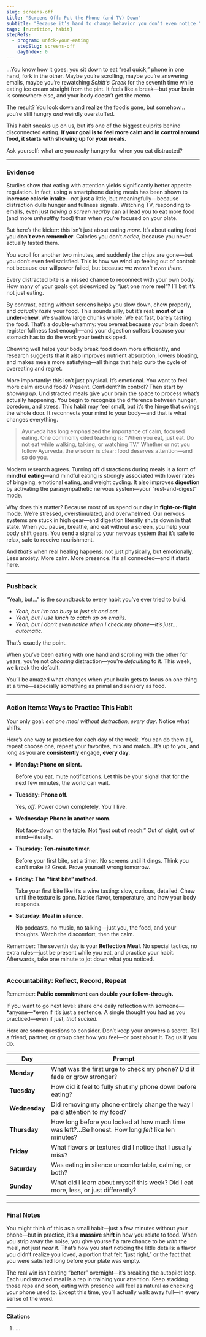 ```yaml
---
slug: screens-off
title: "Screens Off: Put the Phone (and TV) Down"
subtitle: "Because it’s hard to change behavior you don’t even notice."
tags: [nutrition, habit]
stepRefs:
  - program: unfck-your-eating
    stepSlug: screens-off
    dayIndex: 0
---
```


…You know how it goes: you sit down to eat “real quick,” phone in one hand, fork in the other. Maybe you’re scrolling, maybe you’re answering emails, maybe you’re rewatching *Schitt’s Creek* for the seventh time while eating ice cream straight from the pint. It feels like a break—but your brain is somewhere else, and your body doesn’t get the memo.

The result? You look down and realize the food’s gone, but somehow…you’re still hungry *and* weirdly overstuffed.

This habit sneaks up on us, but it’s one of the biggest culprits behind disconnected eating. **If your goal is to feel more calm and in control around food, it starts with showing up for your meals.**

Ask yourself: what are you *really* hungry for when you eat distracted?

---

### Evidence

Studies show that eating with attention yields significantly better appetite regulation. In fact, using a smartphone during meals has been shown to **increase caloric intake**—not just a little, but meaningfully—because distraction dulls hunger and fullness signals. Watching TV, responding to emails, even just *having a screen nearby* can all lead you to eat more food (and more *unhealthy* food) than when you’re focused on your plate.

But here’s the kicker: this isn’t just about eating *more*. It’s about eating food you **don’t even remember**. Calories you don’t *notice*, because you never actually tasted them.

You scroll for another two minutes, and suddenly the chips are gone—but you don’t even feel satisfied. This is how we wind up feeling out of control: not because our willpower failed, but because we *weren’t even there*.

Every distracted bite is a missed chance to reconnect with your own body. How many of your goals got sideswiped by “just one more reel”? I’ll bet it’s not just eating.

By contrast, eating without screens helps you slow down, chew properly, and *actually taste* your food. This sounds silly, but it’s real: **most of us under-chew**. We swallow large chunks whole. We eat fast, barely tasting the food. That’s a double-whammy: you overeat because your brain doesn’t register fullness fast enough—and your digestion suffers because your stomach has to do the work your teeth skipped.

Chewing well helps your body break food down more efficiently, and research suggests that it also improves nutrient absorption, lowers bloating, and makes meals more satisfying—all things that help curb the cycle of overeating and regret.

More importantly: this isn’t just physical. It’s emotional. You want to feel more calm around food? Present. Confident? In control? Then start by *showing up*. Undistracted meals give your brain the space to process what’s actually happening. You begin to recognize the difference between hunger, boredom, and stress. This habit may feel small, but it’s the hinge that swings the whole door. It reconnects your mind to your body—and that is what changes everything.

> Ayurveda has long emphasized the importance of calm, focused eating. One commonly cited teaching is: “When you eat, just eat. Do not eat while walking, talking, or watching TV.” Whether or not you follow Ayurveda, the wisdom is clear: food deserves attention—and so do you.
> 

Modern research agrees. Turning off distractions during meals is a form of **mindful eating**—and mindful eating is strongly associated with lower rates of bingeing, emotional eating, and weight cycling. It also improves **digestion** by activating the parasympathetic nervous system—your “rest-and-digest” mode.

Why does this matter? Because most of us spend our day in **fight-or-flight** mode. We’re stressed, overstimulated, and overwhelmed. Our nervous systems are stuck in high gear—and digestion literally shuts down in that state. When you pause, breathe, and eat without a screen, you help your body shift gears. You send a signal to your nervous system that it’s safe to relax, safe to receive nourishment.

And *that’s* when real healing happens: not just physically, but emotionally. Less anxiety. More calm. More presence. It’s all connected—and it starts here.

---

### **Pushback**

“Yeah, but…” is the soundtrack to every habit you’ve ever tried to build.

- *Yeah, but I’m too busy to just sit and eat.*
- *Yeah, but I use lunch to catch up on emails.*
- *Yeah, but I don’t even notice when I check my phone—it’s just…automatic.*

That’s exactly the point.

When you’ve been eating with one hand and scrolling with the other for years, you’re not *choosing* distraction—you’re *defaulting* to it. This week, we break the default.

You’ll be amazed what changes when your brain gets to focus on one thing at a time—especially something as primal and sensory as food.

---

### **Action Items: Ways to Practice This Habit**

Your only goal: *eat one meal without distraction, every day*. Notice what shifts.

Here’s one way to practice for each day of the week. You can do them all, repeat choose one, repeat your favorites, mix and match…It’s up to you, and long as you are **consistently** engage, **every day**.

- **Monday: Phone on silent.**
    
    Before you eat, mute notifications. Let this be your signal that for the next few minutes, the world can wait.
    
- **Tuesday: Phone off.**
    
    Yes, *off*. Power down completely. You’ll live.
    
- **Wednesday: Phone in another room.**
    
    Not face-down on the table. Not “just out of reach.” Out of sight, out of mind—literally.
    
- **Thursday: Ten-minute timer.**
    
    Before your first bite, set a timer. No screens until it dings. Think you can’t make it? Great. Prove yourself wrong tomorrow.
    
- **Friday: The “first bite” method.**
    
    Take your first bite like it’s a wine tasting: slow, curious, detailed. Chew until the texture is gone. Notice flavor, temperature, and how your body responds.
    
- **Saturday: Meal in silence.**
    
    No podcasts, no music, no talking—just you, the food, and your thoughts. Watch the discomfort, then the calm.
    

Remember: The seventh day is your **Reflection Meal**. No special tactics, no extra rules—just be present while you eat, and practice your habit. Afterwards, take one minute to jot down what you noticed.

---

### **Accountability: Reflect, Record, Repeat**

Remember: **Public commitment can double your follow-through.** 

If you want to go next level: share one daily reflection with someone—*anyone—*even if it’s just a sentence. A single thought you had as you practiced—even if just, *that sucked*.

Here are some questions to consider. Don’t keep your answers a secret. Tell a friend, partner, or group chat how you feel—or post about it. Tag us if you do.

| **Day** | **Prompt** |
| --- | --- |
| **Monday** | What was the first urge to check my phone? Did it fade or grow stronger? |
| **Tuesday** | How did it feel to fully shut my phone down before eating? |
| **Wednesday** | Did removing my phone entirely change the way I paid attention to my food? |
| **Thursday** | How long before you looked at how much time was left?…Be honest. How long *felt* like ten minutes? |
| **Friday** | What flavors or textures did I notice that I usually miss? |
| **Saturday** | Was eating in silence uncomfortable, calming, or both? |
| **Sunday** | What did I learn about myself this week? Did I eat more, less, or just differently? |

---

### **Final Notes**

You might think of this as a small habit—just a few minutes without your phone—but in practice, it’s a **massive shift** in how you relate to food. When you strip away the noise, you give yourself a rare chance to be *with* the meal, not just *near* it. That’s how you start noticing the little details: a flavor you didn’t realize you loved, a portion that felt “just right,” or the fact that you were satisfied long before your plate was empty.

The real win isn’t eating “better” overnight—it’s breaking the autopilot loop. Each undistracted meal is a rep in training your attention. Keep stacking those reps and soon, eating with presence will feel as natural as checking your phone used to. Except this time, you’ll actually walk away full—in every sense of the word.

---

**Citations**

1. …